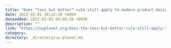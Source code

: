 ```yaml
---
title: "Does “less but better” rule still apply to modern product design?"
date: 2022-02-01 18:22:18 +0000
dateadded: 2022-02-02 00:00:38 +0000
description: ""
link: "https://uxplanet.org/does-the-less-but-better-rule-still-apply-to-modern-product-design-f661e509eca6?source=rss----819cc2aaeee0---4"
category:
directory: _directory/ux-planet.md
---
```

